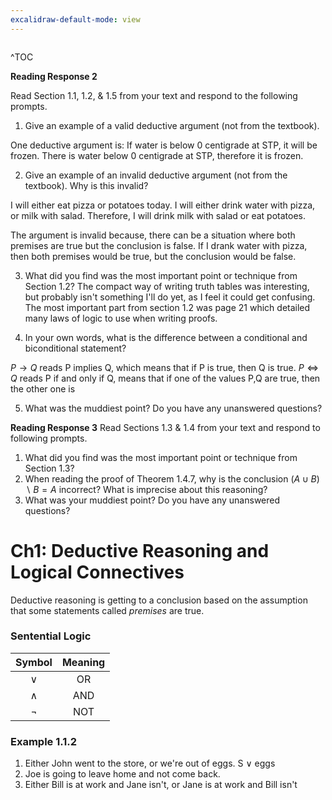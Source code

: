 ```yaml
---
excalidraw-default-mode: view
---
```


```toc

```

^TOC

**Reading Response 2**

Read Section 1.1, 1.2, & 1.5 from your text and respond to the following prompts.

1.  Give an example of a valid deductive argument (not from the textbook).

One deductive argument is: If water is below 0 centigrade at STP, it will be frozen. There is water below 0 centigrade at STP, therefore it is frozen.

2.  Give an example of an invalid deductive argument (not from the textbook). Why is this invalid?


I will either eat pizza or potatoes today.
I will either drink water with pizza, or milk with salad.
Therefore, I will drink milk with salad or eat potatoes.

The argument is invalid because, there can be a situation where both premises are true but the conclusion is false. If I drank water with pizza, then both premises would be true, but the conclusion would be false.

3.  What did you find was the most important point or technique from Section 1.2?
The compact way of writing truth tables was interesting, but probably isn't something I'll do yet, as I feel it could get confusing. The most important part from section 1.2 was page 21 which detailed many laws of logic to use when writing proofs.

4.  In your own words, what is the difference between a conditional and biconditional statement?

$P\to Q$ reads P implies Q, which means that if P is true, then Q is true. $P\iff Q$ reads P if and only if Q, means that if one of the values P,Q are true, then the other one is 

5.  What was the muddiest point? Do you have any unanswered questions?


  **Reading Response 3**
Read Sections 1.3 & 1.4 from your text and respond to following prompts.

1.  What did you find was the most important point or technique from Section 1.3?
2.  When reading the proof of Theorem 1.4.7, why is the conclusion $(A\cup B)\backslash B = A$ incorrect? What is imprecise about this reasoning?
3.  What was your muddiest point? Do you have any unanswered questions?

# Ch1: Deductive Reasoning and Logical Connectives

Deductive reasoning is getting to a conclusion based on the assumption that some statements called *premises* are true. 

### Sentential Logic

| Symbol | Meaning |
| :---: | :---: |
| $\vee$ | OR |
| $\wedge$ | AND |
|$\neg$ | NOT |

### Example 1.1.2

1. Either John went to the store, or we're out of eggs.
		S $\vee$ eggs
2. Joe is going to leave home and not come back.
3. Either Bill is at work and Jane isn't, or Jane is at work and Bill isn't




